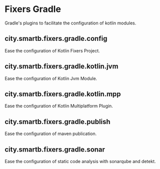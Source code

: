 # Fixers Gradle 

Gradle's plugins to facilitate the configuration of kotlin modules.

## city.smartb.fixers.gradle.config
Ease the configuration of Kotlin Fixers Project.

## city.smartb.fixers.gradle.kotlin.jvm
Ease the configuration of Kotlin Jvm Module.

## city.smartb.fixers.gradle.kotlin.mpp
Ease the configuration of Kotlin Multiplatform Plugin.


## city.smartb.fixers.gradle.publish
Ease the configuration of maven publication.

## city.smartb.fixers.gradle.sonar
Ease the configuration of static code analysis with sonarqube and detekt.

